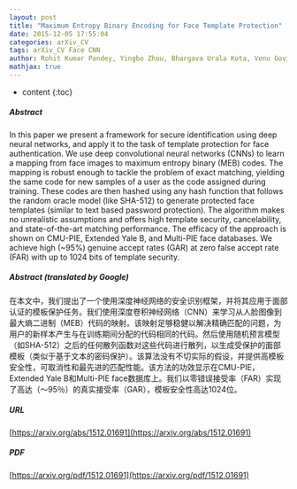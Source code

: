```yaml
---
layout: post
title: "Maximum Entropy Binary Encoding for Face Template Protection"
date: 2015-12-05 17:55:04
categories: arXiv_CV
tags: arXiv_CV Face CNN
author: Rohit Kumar Pandey, Yingbo Zhou, Bhargava Urala Kota, Venu Govindaraju
mathjax: true
---
```


* content
{:toc}

##### Abstract
In this paper we present a framework for secure identification using deep neural networks, and apply it to the task of template protection for face authentication. We use deep convolutional neural networks (CNNs) to learn a mapping from face images to maximum entropy binary (MEB) codes. The mapping is robust enough to tackle the problem of exact matching, yielding the same code for new samples of a user as the code assigned during training. These codes are then hashed using any hash function that follows the random oracle model (like SHA-512) to generate protected face templates (similar to text based password protection). The algorithm makes no unrealistic assumptions and offers high template security, cancelability, and state-of-the-art matching performance. The efficacy of the approach is shown on CMU-PIE, Extended Yale B, and Multi-PIE face databases. We achieve high (~95%) genuine accept rates (GAR) at zero false accept rate (FAR) with up to 1024 bits of template security.

##### Abstract (translated by Google)
在本文中，我们提出了一个使用深度神经网络的安全识别框架，并将其应用于面部认证的模板保护任务。我们使用深度卷积神经网络（CNN）来学习从人脸图像到最大熵二进制（MEB）代码的映射。该映射足够稳健以解决精确匹配的问题，为用户的新样本产生与在训练期间分配的代码相同的代码。然后使用随机预言模型（如SHA-512）之后的任何散列函数对这些代码进行散列，以生成受保护的面部模板（类似于基于文本的密码保护）。该算法没有不切实际的假设，并提供高模板安全性，可取消性和最先进的匹配性能。该方法的功效显示在CMU-PIE，Extended Yale B和Multi-PIE face数据库上。我们以零错误接受率（FAR）实现了高达（〜95％）的真实接受率（GAR），模板安全性高达1024位。

##### URL
[https://arxiv.org/abs/1512.01691](https://arxiv.org/abs/1512.01691)

##### PDF
[https://arxiv.org/pdf/1512.01691](https://arxiv.org/pdf/1512.01691)

